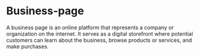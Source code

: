 # Business-page
 A business page is an online platform that represents a company or organization on the internet. It serves as a digital storefront where potential customers can learn about the business, browse products or services, and make purchases.
